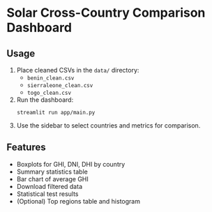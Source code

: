 # Solar Cross-Country Comparison Dashboard

## Usage

1. Place cleaned CSVs in the `data/` directory:
   - `benin_clean.csv`
   - `sierraleone_clean.csv`
   - `togo_clean.csv`
2. Run the dashboard:
   ```
   streamlit run app/main.py
   ```
3. Use the sidebar to select countries and metrics for comparison.

## Features

- Boxplots for GHI, DNI, DHI by country
- Summary statistics table
- Bar chart of average GHI
- Download filtered data
- Statistical test results
- (Optional) Top regions table and histogram
